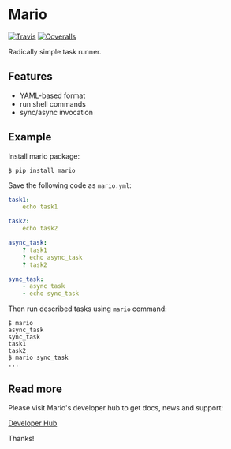 # Mario

[![Travis](https://img.shields.io/travis/inventive-ninja/mario-py.svg)](https://travis-ci.org/inventive-ninja/mario-py)
[![Coveralls](http://img.shields.io/coveralls/inventive-ninja/mario-py.svg?branch=master)](https://coveralls.io/r/inventive-ninja/mario-py?branch=master)

Radically simple task runner.

## Features

- YAML-based format
- run shell commands
- sync/async invocation

## Example

Install mario package:

```
$ pip install mario
```

Save the following code as `mario.yml`:


```yaml
task1:
    echo task1

task2:
    echo task2

async_task:
    ? task1
    ? echo async_task
    ? task2

sync_task:
    - async task
    - echo sync_task
```

Then run described tasks using `mario` command:

```
$ mario
async_task
sync_task
task1
task2
$ mario sync_task
...
```

## Read more

Please visit Mario's developer hub to get docs, news and support:

[Developer Hub](https://supermario.readme.io/)

Thanks!
